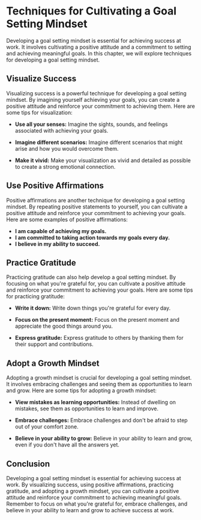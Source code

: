 Techniques for Cultivating a Goal Setting Mindset
===============================================================================================

Developing a goal setting mindset is essential for achieving success at work. It involves cultivating a positive attitude and a commitment to setting and achieving meaningful goals. In this chapter, we will explore techniques for developing a goal setting mindset.

Visualize Success
-----------------

Visualizing success is a powerful technique for developing a goal setting mindset. By imagining yourself achieving your goals, you can create a positive attitude and reinforce your commitment to achieving them. Here are some tips for visualization:

* **Use all your senses:** Imagine the sights, sounds, and feelings associated with achieving your goals.

* **Imagine different scenarios:** Imagine different scenarios that might arise and how you would overcome them.

* **Make it vivid:** Make your visualization as vivid and detailed as possible to create a strong emotional connection.

Use Positive Affirmations
-------------------------

Positive affirmations are another technique for developing a goal setting mindset. By repeating positive statements to yourself, you can cultivate a positive attitude and reinforce your commitment to achieving your goals. Here are some examples of positive affirmations:

* **I am capable of achieving my goals.**
* **I am committed to taking action towards my goals every day.**
* **I believe in my ability to succeed.**

Practice Gratitude
------------------

Practicing gratitude can also help develop a goal setting mindset. By focusing on what you're grateful for, you can cultivate a positive attitude and reinforce your commitment to achieving your goals. Here are some tips for practicing gratitude:

* **Write it down:** Write down things you're grateful for every day.

* **Focus on the present moment:** Focus on the present moment and appreciate the good things around you.

* **Express gratitude:** Express gratitude to others by thanking them for their support and contributions.

Adopt a Growth Mindset
----------------------

Adopting a growth mindset is crucial for developing a goal setting mindset. It involves embracing challenges and seeing them as opportunities to learn and grow. Here are some tips for adopting a growth mindset:

* **View mistakes as learning opportunities:** Instead of dwelling on mistakes, see them as opportunities to learn and improve.

* **Embrace challenges:** Embrace challenges and don't be afraid to step out of your comfort zone.

* **Believe in your ability to grow:** Believe in your ability to learn and grow, even if you don't have all the answers yet.

Conclusion
----------

Developing a goal setting mindset is essential for achieving success at work. By visualizing success, using positive affirmations, practicing gratitude, and adopting a growth mindset, you can cultivate a positive attitude and reinforce your commitment to achieving meaningful goals. Remember to focus on what you're grateful for, embrace challenges, and believe in your ability to learn and grow to achieve success at work.
